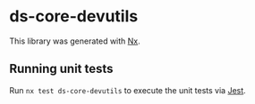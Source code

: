 # ds-core-devutils

This library was generated with [Nx](https://nx.dev).

## Running unit tests

Run `nx test ds-core-devutils` to execute the unit tests via [Jest](https://jestjs.io).

